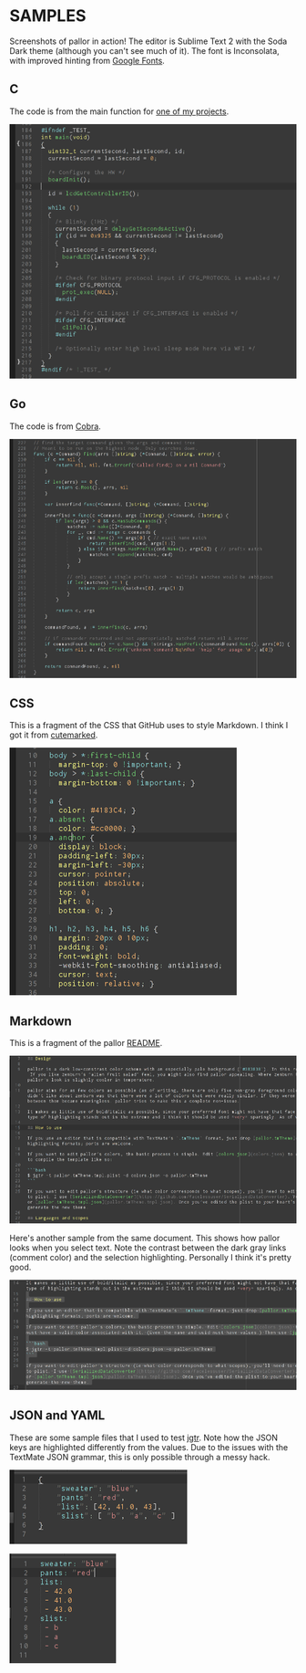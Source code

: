 # SAMPLES

Screenshots of pallor in action! The editor is Sublime Text 2 with the Soda Dark theme (although you can't see much of it). The font is Inconsolata, with improved hinting from [Google Fonts](http://code.google.com/p/googlefontdirectory/source/browse/ofl/inconsolata/).

## C

The code is from the main function for [one of my projects](https://github.com/tummychow/arm-alarm).

![C](samples/C.png)

## Go

The code is from [Cobra](https://github.com/spf13/cobra).

![Go](samples/Go.png)

## CSS

This is a fragment of the CSS that GitHub uses to style Markdown. I think I got it from [cutemarked](https://github.com/cloose/cutemarked).

![CSS](samples/CSS.png)

## Markdown

This is a fragment of the pallor [README](README.md).

![Markdown](samples/Markdown.png)

Here's another sample from the same document. This shows how pallor looks when you select text. Note the contrast between the dark gray links (comment color) and the selection highlighting. Personally I think it's pretty good.

![Markdown selected](samples/Markdown-selected.png)

## JSON and YAML

These are some sample files that I used to test [jgtr](https://github.com/tummychow/jgtr). Note how the JSON keys are highlighted differently from the values. Due to the issues with the TextMate JSON grammar, this is only possible through a messy hack.

![JSON](samples/JSON.png)

![YAML](samples/YAML.png)
